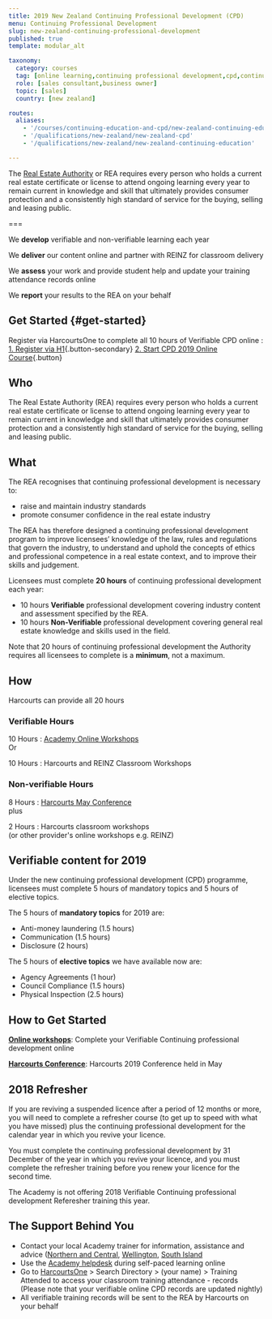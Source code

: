 ```yaml
---
title: 2019 New Zealand Continuing Professional Development (CPD)
menu: Continuing Professional Development
slug: new-zealand-continuing-professional-development
published: true
template: modular_alt

taxonomy:
  category: courses
  tag: [online learning,continuing professional development,cpd,continuing education,ce]
  role: [sales consultant,business owner]
  topic: [sales]
  country: [new zealand]

routes:
  aliases:
    - '/courses/continuing-education-and-cpd/new-zealand-continuing-education'
    - '/qualifications/new-zealand/new-zealand-cpd'
    - '/qualifications/new-zealand/new-zealand-continuing-education'

---
```


<!-- # IMPORTANT LICENCE WARNING

>>>> All licence holders with incomplete 2019 Continuing Professional Development records with the REA will be contacted on or around January 24th, 2020.

>>>> Your licence will only be cancelled if you are unable to prove you have completed 10 hours of Verifiable and 10 hours of Non-Verifiable Continuing Professional Development training by December 31st 2019.

- If you have not completed your 10 Verifiable training hours, [start now](#get-started).
- If you have not completed your 10 Non-Verifiable training hours, this can be done by logging into the [REINZ website](http://myce.reinz.co.nz/).

--- -->

The [Real Estate Authority](https://www.rea.govt.nz/) or REA requires every person who holds a current real estate certificate or license to attend ongoing learning every year to remain current in knowledge and skill that ultimately provides consumer protection and a consistently high standard of service for the buying, selling and leasing public.

===

We **develop** verifiable and non-verifiable learning each year

We **deliver** our content online and partner with REINZ for classroom delivery

We **assess** your work and provide student help and update your training attendance records online

We **report** your results to the REA on your behalf

## Get Started {#get-started}

Register via HarcourtsOne to complete all 10 hours of Verifiable CPD online
: [1. Register via H1](http://one.harcourts.co.nz/Academy/RegistrationWizard.aspx?id2=6665){.button-secondary} [2. Start CPD 2019 Online Course](http://www.academyrealestatetraining.com/nz/moodle/course/view.php?id=185&noprocess){.button}

## Who
The Real Estate Authority (REA) requires every person who holds a current real estate certificate or license to attend ongoing learning every year to remain current in knowledge and skill that ultimately provides consumer protection and a consistently high standard of service for the buying, selling and leasing public.

## What

The REA recognises that continuing professional development is necessary to:
- raise and maintain industry standards
- promote consumer confidence in the real estate industry

The REA has therefore designed a continuing professional development program to improve licensees’ knowledge of the law, rules and regulations that govern the industry, to understand and uphold the concepts of ethics and professional competence in a real estate context, and to improve their skills and judgement.

Licensees must complete **20 hours** of continuing professional development each year:
* 10 hours **Verifiable** professional development covering industry content and assessment specified by the REA.
* 10 hours **Non-Verifiable** professional development covering general real estate knowledge and skills used in the field.

Note that 20 hours of continuing professional development the Authority requires all licensees to complete is
a **minimum**, not a maximum.

## How
Harcourts can provide all 20 hours

<div class="g-grid pure-g-r">
<div class="g-block size-1-2 pure-u-1-2" markdown="1">

### Verifiable Hours

10 Hours
: [Academy Online Workshops](#get-started) <br/>
  Or

10 Hours
: Harcourts and REINZ Classroom Workshops

</div>
<div class="g-block size-1-2 pure-u-1-2" markdown="1">

### Non-verifiable Hours
8 Hours
: [Harcourts May Conference](https://harcourtsevents.com/new-zealand/about-conference/) <br/>
  plus

2 Hours
: Harcourts classroom workshops <br/>
  (or other provider's online workshops e.g. REINZ)
</div>
</div>

## Verifiable content for 2019

Under the new continuing professional development (CPD) programme, licensees must complete 5 hours of mandatory topics and 5 hours of elective topics.

The 5 hours of **mandatory topics** for 2019 are:

  * Anti-money laundering (1.5 hours)
  * Communication (1.5 hours)
  * Disclosure (2 hours)

The 5 hours of **elective topics** we have available now are:

  * Agency Agreements (1 hour)
  * Council Compliance (1.5 hours)
  * Physical Inspection (2.5 hours)

## How to Get Started
**[Online workshops](#get-started)**: Complete your Verifiable Continuing professional development online

**[Harcourts Conference](https://harcourtsevents.com/new-zealand/about-conference/)**: Harcourts 2019 Conference held in May

## 2018 Refresher
If you are reviving a suspended licence after a period of 12 months or more, you will need to complete a refresher course (to get up to speed with what you have missed) plus the continuing professional development for the calendar year in which you revive your licence.

You must complete the continuing professional development by 31 December of the year in which you revive your licence, and you must complete the refresher training before you renew your licence for the second time.

The Academy is not offering 2018 Verifiable Continuing professional development Referesher training this year.

## The Support Behind You
- Contact your local Academy trainer for information, assistance and advice ([Northern and Central](mailto:andrew.simich@harcourts.net), [Wellington](mailto:andrew.simich@harcourts.net), [South Island](mailto:andrew.simich@harcourts.net)
- Use the [Academy helpdesk](mailto:academy.nz@harcourts.net) during self-paced learning online
- Go to [HarcourtsOne](http://one.harcourts.co.nz) > Search Directory > (your name) > Training Attended to access your classroom training attendance - records (Please note that your verifiable online CPD records are updated nightly)
- All verifiable training records will be sent to the REA by Harcourts on your behalf
